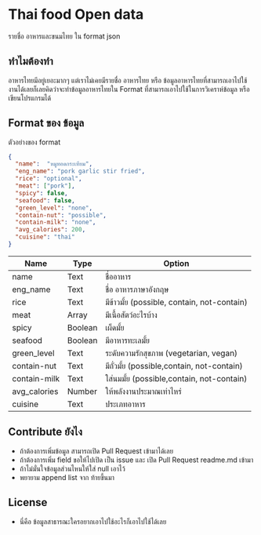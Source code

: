 # Thai food Open data
รายชื่อ อาหารและขนมไทย ใน format json 

## ทำไมต้องทำ
อาหารไทยมีอยู่เยอะมากๆ แต่เราไม่เคยมีรายชื่อ อาหารไทย หรือ ข้อมูลอาหารไทยที่สามารถเอาไปใช้งานได้เลยก็เลยคิดว่าจะทำข้อมูลอาหารไทยใน Format ที่สามารถเอาไปใช้ในการวิเคราห์ข้อมูล หรือเขียนโปรแกรมได้

## Format ของ ข้อมูล

ตัวอย่างของ format 

```json
{
  "name":  "หมูทอดกระเทียม",
  "eng_name": "pork garlic stir fried",
  "rice": "optional",
  "meat": ["pork"],
  "spicy": false,
  "seafood": false,
  "green_level": "none",
  "contain-nut": "possible",
  "contain-milk": "none",
  "avg_calories": 200,
  "cuisine": "thai"
}
```
| Name          |Type| Option        | 
| ------------- |-------------|-------------|
| name          |Text| ชื่ออาหาร |
| eng_name  |Text     | ชื่อ อาหารภาษาอังกฤษ      |
| rice          |Text| มีข้าวมั้ย (possible, contain, not-contain)     |
| meat          |Array | มีเนื้อสัตว์อะไรบ้าง      |
| spicy         |Boolean| เผ็ดมั้ย      |
| seafood      |Boolean| มีอาหารทะเลมั้ย     |
| green_level      |Text| ระดับความรักสุขภาพ (vegetarian, vegan)     |
| contain-nut      |Text| มีถั่วมั้ย (possible,contain, not-contain)     |
| contain-milk      |Text| ใส่นมมั้ย (possible,contain, not-contain)     |
| avg_calories      |Number| ให้พลังงานประมาณเท่าไหร่     |
| cuisine      |Text| ประเภทอาหาร     |


## Contribute ยังไง
- ถ้าต้องการเพิ่มข้อมูล สามารถเปิด Pull Request เข้ามาได้เลย 
- ถ้าต้องการเพิ่ม field ขอให้ไปเปิด เป็น issue และ เปิด Pull Request readme.md เข้ามา
- ถ้าไม่มั่นใจข้อมูลส่วนไหนให้ใส่ null เอาไว้
- พยายาม append list จาก ท้ายขึ้นมา

## License
- นี่คือ ข้อมูลสาธารณะใครอยากเอาไปใช้อะไรก็เอาไปใช้ได้เลย
